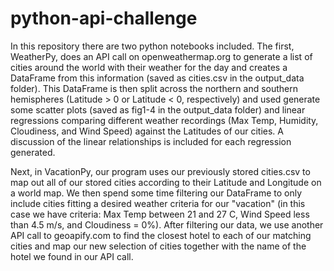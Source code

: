 # python-api-challenge

In this repository there are two python notebooks included. The first, WeatherPy, does an API call on openweathermap.org to generate a list of cities around the world with their weather for the day and creates a DataFrame from this information (saved as cities.csv in the output_data folder). This DataFrame is then split across the northern and southern hemispheres (Latitude > 0 or Latitude < 0, respectively) and used generate some scatter plots (saved as fig1-4 in the output_data folder) and linear regressions comparing different weather recordings (Max Temp, Humidity, Cloudiness, and Wind Speed) against the Latitudes of our cities. A discussion of the linear relationships is included for each regression generated.

Next, in VacationPy, our program uses our previously stored cities.csv to map out all of our stored cities according to their Latitude and Longitude on a world map. We then spend some time filtering our DataFrame to only include cities fitting a desired weather criteria for our "vacation" (in this case we have criteria: Max Temp between 21 and 27 C, Wind Speed less than 4.5 m/s, and Cloudiness = 0%). After filtering our data, we use another API call to geoapify.com to find the closest hotel to each of our matching cities and map our new selection of cities together with the name of the hotel we found in our API call.
